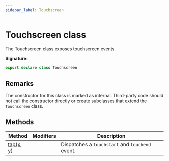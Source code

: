 ```yaml
---
sidebar_label: Touchscreen
---
```

# Touchscreen class

The Touchscreen class exposes touchscreen events.

**Signature:**

```typescript
export declare class Touchscreen 
```

## Remarks

The constructor for this class is marked as internal. Third-party code should not call the constructor directly or create subclasses that extend the `Touchscreen` class.

## Methods

|  Method | Modifiers | Description |
|  --- | --- | --- |
|  [tap(x, y)](./puppeteer.touchscreen.tap.md) |  | Dispatches a <code>touchstart</code> and <code>touchend</code> event. |

